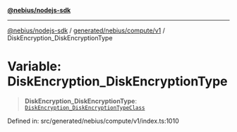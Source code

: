 [**@nebius/nodejs-sdk**](../../../../../README.md)

***

[@nebius/nodejs-sdk](../../../../../README.md) / [generated/nebius/compute/v1](../README.md) / DiskEncryption\_DiskEncryptionType

# Variable: DiskEncryption\_DiskEncryptionType

> **DiskEncryption\_DiskEncryptionType**: [`DiskEncryption_DiskEncryptionTypeClass`](../type-aliases/DiskEncryption_DiskEncryptionTypeClass.md)

Defined in: src/generated/nebius/compute/v1/index.ts:1010
